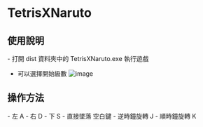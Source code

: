 <h1>TetrisXNaruto</h1>
<h2>使用說明</h2>
  - 打開 dist 資料夾中的 TetrisXNaruto.exe 執行遊戲
  
  - 可以選擇開始級數
  ![image](https://github.com/johess123/tetris/assets/104426729/2d6e2593-746f-402f-bdf7-b858d322c77b)
<h2>操作方法</h2>
  - 左 A
  - 右 D
  - 下 S
  - 直接墜落 空白鍵
  - 逆時鐘旋轉 J
  - 順時鐘旋轉 K
